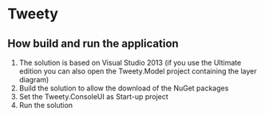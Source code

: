 # Tweety
## How build and run the application
1.	The solution is based on Visual Studio 2013 (if you use the Ultimate edition you can also open the Tweety.Model project containing the layer diagram)
2.	Build the solution to allow the download of the NuGet packages
3.	Set the Tweety.ConsoleUI as Start-up project
4.	Run the solution
